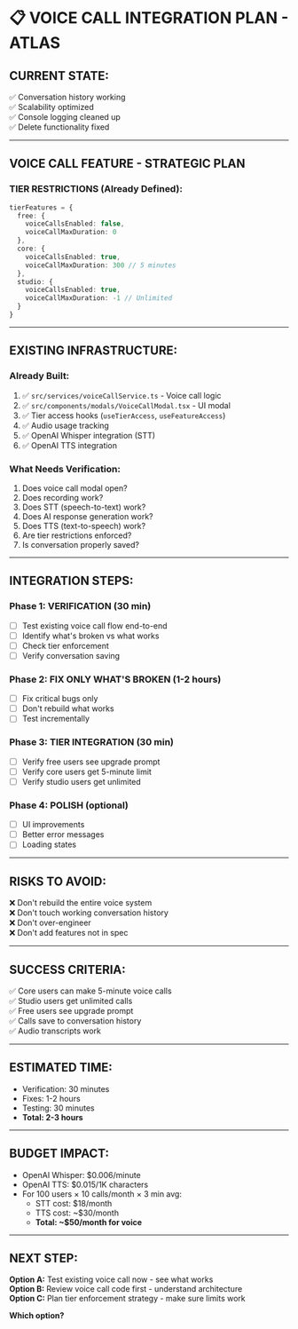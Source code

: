 # 📋 VOICE CALL INTEGRATION PLAN - ATLAS

## **CURRENT STATE:**
✅ Conversation history working  
✅ Scalability optimized  
✅ Console logging cleaned up  
✅ Delete functionality fixed  

---

## **VOICE CALL FEATURE - STRATEGIC PLAN**

### **TIER RESTRICTIONS (Already Defined):**
```typescript
tierFeatures = {
  free: {
    voiceCallsEnabled: false,
    voiceCallMaxDuration: 0
  },
  core: {
    voiceCallsEnabled: true,
    voiceCallMaxDuration: 300 // 5 minutes
  },
  studio: {
    voiceCallsEnabled: true,
    voiceCallMaxDuration: -1 // Unlimited
  }
}
```

---

## **EXISTING INFRASTRUCTURE:**

### **Already Built:**
1. ✅ `src/services/voiceCallService.ts` - Voice call logic
2. ✅ `src/components/modals/VoiceCallModal.tsx` - UI modal
3. ✅ Tier access hooks (`useTierAccess`, `useFeatureAccess`)
4. ✅ Audio usage tracking
5. ✅ OpenAI Whisper integration (STT)
6. ✅ OpenAI TTS integration

### **What Needs Verification:**
1. Does voice call modal open?
2. Does recording work?
3. Does STT (speech-to-text) work?
4. Does AI response generation work?
5. Does TTS (text-to-speech) work?
6. Are tier restrictions enforced?
7. Is conversation properly saved?

---

## **INTEGRATION STEPS:**

### **Phase 1: VERIFICATION (30 min)**
- [ ] Test existing voice call flow end-to-end
- [ ] Identify what's broken vs what works
- [ ] Check tier enforcement
- [ ] Verify conversation saving

### **Phase 2: FIX ONLY WHAT'S BROKEN (1-2 hours)**
- [ ] Fix critical bugs only
- [ ] Don't rebuild what works
- [ ] Test incrementally

### **Phase 3: TIER INTEGRATION (30 min)**
- [ ] Verify free users see upgrade prompt
- [ ] Verify core users get 5-minute limit
- [ ] Verify studio users get unlimited

### **Phase 4: POLISH (optional)**
- [ ] UI improvements
- [ ] Better error messages
- [ ] Loading states

---

## **RISKS TO AVOID:**
❌ Don't rebuild the entire voice system  
❌ Don't touch working conversation history  
❌ Don't over-engineer  
❌ Don't add features not in spec  

---

## **SUCCESS CRITERIA:**
✅ Core users can make 5-minute voice calls  
✅ Studio users get unlimited calls  
✅ Free users see upgrade prompt  
✅ Calls save to conversation history  
✅ Audio transcripts work  

---

## **ESTIMATED TIME:**
- Verification: 30 minutes
- Fixes: 1-2 hours
- Testing: 30 minutes
- **Total: 2-3 hours**

---

## **BUDGET IMPACT:**
- OpenAI Whisper: $0.006/minute
- OpenAI TTS: $0.015/1K characters
- For 100 users × 10 calls/month × 3 min avg:
  - STT cost: $18/month
  - TTS cost: ~$30/month
  - **Total: ~$50/month for voice**

---

## **NEXT STEP:**

**Option A:** Test existing voice call now - see what works  
**Option B:** Review voice call code first - understand architecture  
**Option C:** Plan tier enforcement strategy - make sure limits work  

**Which option?**
